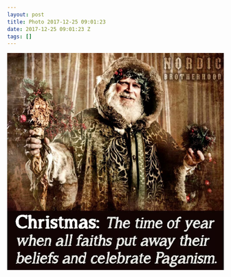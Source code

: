 ```yaml
---
layout: post
title: Photo 2017-12-25 09:01:23
date: 2017-12-25 09:01:23 Z
tags: []
---
```

![](/media/2017/12/168920400299.jpg)
